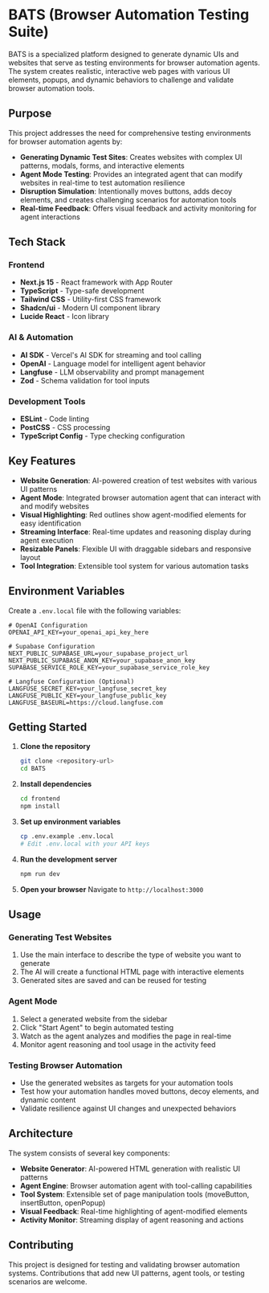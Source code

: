 # BATS (Browser Automation Testing Suite)

BATS is a specialized platform designed to generate dynamic UIs and websites that serve as testing environments for browser automation agents. The system creates realistic, interactive web pages with various UI elements, popups, and dynamic behaviors to challenge and validate browser automation tools.

## Purpose

This project addresses the need for comprehensive testing environments for browser automation agents by:

- **Generating Dynamic Test Sites**: Creates websites with complex UI patterns, modals, forms, and interactive elements
- **Agent Mode Testing**: Provides an integrated agent that can modify websites in real-time to test automation resilience
- **Disruption Simulation**: Intentionally moves buttons, adds decoy elements, and creates challenging scenarios for automation tools
- **Real-time Feedback**: Offers visual feedback and activity monitoring for agent interactions

## Tech Stack

### Frontend

- **Next.js 15** - React framework with App Router
- **TypeScript** - Type-safe development
- **Tailwind CSS** - Utility-first CSS framework
- **Shadcn/ui** - Modern UI component library
- **Lucide React** - Icon library

### AI & Automation

- **AI SDK** - Vercel's AI SDK for streaming and tool calling
- **OpenAI** - Language model for intelligent agent behavior
- **Langfuse** - LLM observability and prompt management
- **Zod** - Schema validation for tool inputs

### Development Tools

- **ESLint** - Code linting
- **PostCSS** - CSS processing
- **TypeScript Config** - Type checking configuration

## Key Features

- **Website Generation**: AI-powered creation of test websites with various UI patterns
- **Agent Mode**: Integrated browser automation agent that can interact with and modify websites
- **Visual Highlighting**: Red outlines show agent-modified elements for easy identification
- **Streaming Interface**: Real-time updates and reasoning display during agent execution
- **Resizable Panels**: Flexible UI with draggable sidebars and responsive layout
- **Tool Integration**: Extensible tool system for various automation tasks

## Environment Variables

Create a `.env.local` file with the following variables:

```env
# OpenAI Configuration
OPENAI_API_KEY=your_openai_api_key_here

# Supabase Configuration
NEXT_PUBLIC_SUPABASE_URL=your_supabase_project_url
NEXT_PUBLIC_SUPABASE_ANON_KEY=your_supabase_anon_key
SUPABASE_SERVICE_ROLE_KEY=your_supabase_service_role_key

# Langfuse Configuration (Optional)
LANGFUSE_SECRET_KEY=your_langfuse_secret_key
LANGFUSE_PUBLIC_KEY=your_langfuse_public_key
LANGFUSE_BASEURL=https://cloud.langfuse.com
```

## Getting Started

1. **Clone the repository**

   ```bash
   git clone <repository-url>
   cd BATS
   ```

2. **Install dependencies**

   ```bash
   cd frontend
   npm install
   ```

3. **Set up environment variables**

   ```bash
   cp .env.example .env.local
   # Edit .env.local with your API keys
   ```

4. **Run the development server**

   ```bash
   npm run dev
   ```

5. **Open your browser**
   Navigate to `http://localhost:3000`

## Usage

### Generating Test Websites

1. Use the main interface to describe the type of website you want to generate
2. The AI will create a functional HTML page with interactive elements
3. Generated sites are saved and can be reused for testing

### Agent Mode

1. Select a generated website from the sidebar
2. Click "Start Agent" to begin automated testing
3. Watch as the agent analyzes and modifies the page in real-time
4. Monitor agent reasoning and tool usage in the activity feed

### Testing Browser Automation

- Use the generated websites as targets for your automation tools
- Test how your automation handles moved buttons, decoy elements, and dynamic content
- Validate resilience against UI changes and unexpected behaviors

## Architecture

The system consists of several key components:

- **Website Generator**: AI-powered HTML generation with realistic UI patterns
- **Agent Engine**: Browser automation agent with tool-calling capabilities
- **Tool System**: Extensible set of page manipulation tools (moveButton, insertButton, openPopup)
- **Visual Feedback**: Real-time highlighting of agent-modified elements
- **Activity Monitor**: Streaming display of agent reasoning and actions

## Contributing

This project is designed for testing and validating browser automation systems. Contributions that add new UI patterns, agent tools, or testing scenarios are welcome.
